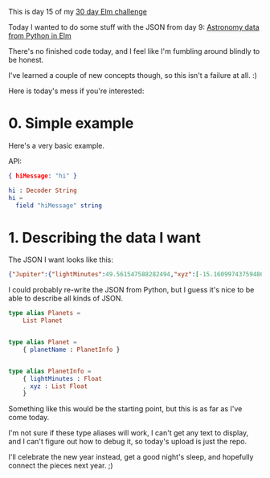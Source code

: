 This is day 15 of my [30 day Elm challenge](https://dev.to/kristianpedersen/30-days-of-elm-intro-2lo2)

Today I wanted to do some stuff with the JSON from day 9: [Astronomy data from Python in Elm](https://dev.to/kristianpedersen/30daysofelm-day-9-astronomy-data-from-python-in-elm-deployment-difficulties-2i47)

There's no finished code today, and I feel like I'm fumbling around blindly to be honest. 

I've learned a couple of new concepts though, so this isn't a failure at all. :)

Here is today's mess if you're interested: 

# 0. Simple example

Here's a very basic example.

API:

```JSON
{ hiMessage: "hi" }
```

```elm
hi : Decoder String
hi =
  field "hiMessage" string
```

# 1. Describing the data I want

The JSON I want looks like this:

```json
{"Jupiter":{"lightMinutes":49.561547588282494,"xyz":[-15.160997437594864,35.36776769042324,86.01557267383876]},"Mars":{"lightMinutes":7.056627943382205,"xyz":[-10.802377084003577,-7.957103044154623,0.0]},"Mercury":{"lightMinutes":11.873735464944051,"xyz":[-15.39294493449285,5.8815766045335,-15.430849180096907]},"Neptune":{"lightMinutes":251.12126006612468,"xyz":[-200.051138076174,-188.4930229293946,-390.39907178706875]},"Pluto":{"lightMinutes":292.0545551594518,"xyz":[-487.1954814422351,-265.82244414880427,-17.713974776837258]},"Saturn":{"lightMinutes":90.34545293522373,"xyz":[10.90385529195623,67.16589122515714,157.720111144322]},"Sol":{"lightMinutes":8.178862544580388,"xyz":[-3.3688535760154714,10.267169613495522,-11.182551853223776]},"Uranus":{"lightMinutes":159.9896536380283,"xyz":[-300.96106486799965,44.176269302014866,0.0]},"Venus":{"lightMinutes":12.801164839345946,"xyz":[-12.926388560134972,-6.636737189572844,19.52518546405315]}}
```

I could probably re-write the JSON from Python, but I guess it's nice to be able to describe all kinds of JSON.

```elm
type alias Planets =
    List Planet


type alias Planet =
    { planetName : PlanetInfo }


type alias PlanetInfo =
    { lightMinutes : Float
    , xyz : List Float
    }
```

Something like this would be the starting point, but this is as far as I've come today.

I'm not sure if these type aliases will work, I can't get any text to display, and I can't figure out how to debug it, so today's upload is just the repo.

I'll celebrate the new year instead, get a good night's sleep, and hopefully connect the pieces next year. ;)